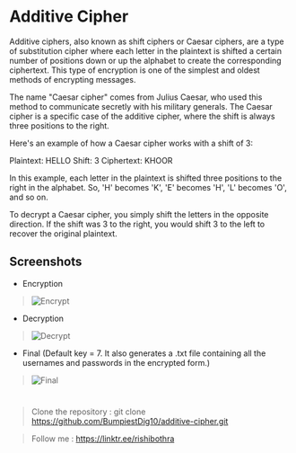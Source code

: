 # Additive Cipher
Additive ciphers, also known as shift ciphers or Caesar ciphers, are a type of substitution cipher where each letter in the plaintext is shifted a certain number of positions down or up the alphabet to create the corresponding ciphertext. This type of encryption is one of the simplest and oldest methods of encrypting messages.

The name "Caesar cipher" comes from Julius Caesar, who used this method to communicate secretly with his military generals. The Caesar cipher is a specific case of the additive cipher, where the shift is always three positions to the right.

Here's an example of how a Caesar cipher works with a shift of 3:

Plaintext: HELLO
Shift: 3
Ciphertext: KHOOR

In this example, each letter in the plaintext is shifted three positions to the right in the alphabet. So, 'H' becomes 'K', 'E' becomes 'H', 'L' becomes 'O', and so on.

To decrypt a Caesar cipher, you simply shift the letters in the opposite direction. If the shift was 3 to the right, you would shift 3 to the left to recover the original plaintext.

## Screenshots
- Encryption

> ![Encrypt](encrypt.png)

- Decryption

> ![Decrypt](decrypt.png)

- Final (Default key = 7. It also generates a .txt file containing all the usernames and passwords in the encrypted form.)

> ![Final](final.png)

#

> Clone the repository : git clone https://github.com/BumpiestDig10/additive-cipher.git

> Follow me : https://linktr.ee/rishibothra